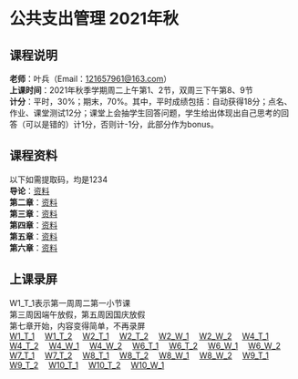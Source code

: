 # 公共支出管理 2021年秋  
## 课程说明  
**老师**：叶兵（Email：121657961@163.com）<br>
**上课时间**：2021年秋季学期周二上午第1、2节，双周三下午第8、9节<br>
**计分**：平时，30%；期末，70%。其中，平时成绩包括：自动获得18分；点名、作业、课堂测试12分；课堂上会抽学生回答问题，学生给出体现出自己思考的回答（可以是错的）计1分，否则计-1分，此部分作为bonus。<br>
  
## 课程资料  
以下如需提取码，均是1234  
**导论**：[资料](https://pan.baidu.com/s/1tSCmQa2PonAYHdqojioPew)<br>
**第二章**：[资料](https://pan.baidu.com/s/1cqQxkPS39WVg-4uPqT-lzQ)<br>
**第三章**：[资料](https://pan.baidu.com/s/1u2qcKYUpunK25X8y6dWl2Q)<br>
**第四章**：[资料](https://pan.baidu.com/s/1sfgElnyX8nzw9ZE2dLxt4g)<br>
**第五章**：[资料](https://pan.baidu.com/s/1Qrgeg3Mr3CWr4BmO8a44lg)<br>
**第六章**：[资料](https://pan.baidu.com/s/1dhoqj78UtpJOAspOJw0bIQ)<br>
  
## 上课录屏  
W1_T_1表示第一周周二第一小节课  
第三周因端午放假，第五周因国庆放假   
第七章开始，内容变得简单，不再录屏  
[W1_T_1](http://aiplay.iflyink.com/#/webShare?localId=951225b80ea9b6d0057df7693d0ae67c&uid=Tvf4YC6/GyyJTOgYyScpidQmXORhXeoBGS0gpWNZqGGQaOciJDVLZJoyT4XlrjIeSR25Dwy6%2BDpnwvTOX6D2%2BTSF8DdP8Wr3JEme23NEXepBH9aoWSXpHINZtAhqRNCRZ4YbEicIDDS8VREK%2BOnXEY8gPCKXmjBNynwx7au8crE=)&emsp;
[W1_T_2](http://aiplay.iflyink.com/#/webShare?localId=c058afb70b5edac44bf3f19d0bba0c98&uid=Tvf4YC6/GyyJTOgYyScpidQmXORhXeoBGS0gpWNZqGGQaOciJDVLZJoyT4XlrjIeSR25Dwy6%2BDpnwvTOX6D2%2BTSF8DdP8Wr3JEme23NEXepBH9aoWSXpHINZtAhqRNCRZ4YbEicIDDS8VREK%2BOnXEY8gPCKXmjBNynwx7au8crE=)&emsp;
[W2_T_1](http://aiplay.iflyink.com/#/webShare?localId=801bd5f3e22a3824fd0af44743083ef9&uid=aGd3gheQzzdC8BG3RBtgUe1EpUVU0saYjpURV4EC0lEKQd7tnFEWuX6XrSoZujCi8ZXXoqs5JiRUnWWbyza86WazPvSmZjptT5JGQ/XDx150BMDoQ1u3yu1gpsetukftbzCtvzIgukVmptRviBXLZ/Fz0mGAnGNtduFCGWQ6/ss=)&emsp;
[W2_T_2](http://aiplay.iflyink.com/#/webShare?localId=ab20a3b7c35cfc5c0303e70b5c5e0c18&uid=aGd3gheQzzdC8BG3RBtgUe1EpUVU0saYjpURV4EC0lEKQd7tnFEWuX6XrSoZujCi8ZXXoqs5JiRUnWWbyza86WazPvSmZjptT5JGQ/XDx150BMDoQ1u3yu1gpsetukftbzCtvzIgukVmptRviBXLZ/Fz0mGAnGNtduFCGWQ6/ss=)&emsp;
[W2_W_1](http://aiplay.iflyink.com/#/webShare?localId=08309abab8411a66cb63f1f37c53524f&uid=ISL64ONU80ivgA9jVOQnYdS0jNSo7CieN8qVD/5HaIwoWNBKM12UbZHq9Htc0ejx868jOcq%2B4sJOzmTikrDN0GBm4bmXmubr5h67OX6KGFo2wY6EFE4ldYxr3qG7cVlbrIxviCDnjuUC/m1PWKZCziISkJkZteNWmhwtXWGyjis=)&emsp;
[W2_W_2](http://aiplay.iflyink.com/#/webShare?localId=c5cc54f7a8b91fb829d903b21296fa51&uid=ISL64ONU80ivgA9jVOQnYdS0jNSo7CieN8qVD/5HaIwoWNBKM12UbZHq9Htc0ejx868jOcq%2B4sJOzmTikrDN0GBm4bmXmubr5h67OX6KGFo2wY6EFE4ldYxr3qG7cVlbrIxviCDnjuUC/m1PWKZCziISkJkZteNWmhwtXWGyjis=)&emsp;
[W4_T_1](http://aiplay.iflyink.com/#/webShare?localId=d264c00f591c028f13aa070ffab2b7d0&uid=EMJmbre6GDNFefx95HwpbMcsnJvJ2VujcCLqLtyfAdJy1nzoHyFZ2S5RFqv5K5GpGSN7BXKuig4tmF6mpygS2y2%2Bz1OvP1cpvvaSs4ZfeYn89xSSY4fEvSUjJd%2BuksA3tp%2BKk2ozBNmhQbpi%2B4noi7k2IYgjQtAz%2BjIf4IE/aGs=)&emsp;
[W4_T_2](http://aiplay.iflyink.com/#/webShare?localId=12ecae1d0ee89cbc105e33176216bd99&uid=EMJmbre6GDNFefx95HwpbMcsnJvJ2VujcCLqLtyfAdJy1nzoHyFZ2S5RFqv5K5GpGSN7BXKuig4tmF6mpygS2y2%2Bz1OvP1cpvvaSs4ZfeYn89xSSY4fEvSUjJd%2BuksA3tp%2BKk2ozBNmhQbpi%2B4noi7k2IYgjQtAz%2BjIf4IE/aGs=)&emsp;
[W4_W_1](http://aiplay.iflyink.com/#/webShare?localId=bf3a4d2cdd9f4aca7729028584e753dc&uid=KUOeK1ZWAbiqIBf9XeQLAHxHN9uk1F5tJ8Nr2R/YYKgrBO6s%2BOYb900VnwBDQ%2B0yTyR/Fo3O7gABpqaLuv7pmTbJCP3vPhst5si0zNK75jiTyNLEcq05ndTbHrb4UnIF05GtTgCrignqbwvpaAyxGQKMPgXtGZSSvD0Exb9uM7c=)&emsp;
[W4_W_2](http://aiplay.iflyink.com/#/webShare?localId=bb8b44d05ce3f5135f2f924326cc4e62&uid=KUOeK1ZWAbiqIBf9XeQLAHxHN9uk1F5tJ8Nr2R/YYKgrBO6s%2BOYb900VnwBDQ%2B0yTyR/Fo3O7gABpqaLuv7pmTbJCP3vPhst5si0zNK75jiTyNLEcq05ndTbHrb4UnIF05GtTgCrignqbwvpaAyxGQKMPgXtGZSSvD0Exb9uM7c=)&emsp;
[W6_T_1](http://aiplay.iflyink.com/#/webShare?localId=f7a66edde7be10089748507d89923399&uid=UDr75EDdZazp7Qt/%2B11L4qr2B0kqXo6FQNCx/swFrUVlfLxOMD2RIcaldlufXJek8GV%2BftHy4FicY%2BEeyzEt/oZW4VSy24m58HsFlGE62G5KXeynsuDfmW2%2BWQo8b6HSAp%2B%2BKj8BR2Zj/wWfwwyTQzc1A%2BLGTz58RCMq0Zy2AVM=)&emsp;
[W6_T_2](http://aiplay.iflyink.com/#/webShare?localId=5c23a1937eac2453bcc1bbd07491a78c&uid=UDr75EDdZazp7Qt/%2B11L4qr2B0kqXo6FQNCx/swFrUVlfLxOMD2RIcaldlufXJek8GV%2BftHy4FicY%2BEeyzEt/oZW4VSy24m58HsFlGE62G5KXeynsuDfmW2%2BWQo8b6HSAp%2B%2BKj8BR2Zj/wWfwwyTQzc1A%2BLGTz58RCMq0Zy2AVM=)&emsp;
[W6_W_1](http://aiplay.iflyink.com/#/webShare?localId=ce1e86a1a9f8bf56bdb0b403d12a4964&uid=dk7WxiRNIsLMmngGxNqY2I45puTOt3cQay4Znu4m6z8YbWoh9JuzT8LuifQ5NBuLVDeoisP5ySEoTIMf4Y2fzymq//A7TTb%2B4q24rIyZk8d0R6uRRWkxlxrj9Ju0OD/AFJV9Bn9m1Qg%2Bp4vWKWOcYgAyIQWKmDiJ6yClC91V0mw=)&emsp;
[W6_W_2](http://aiplay.iflyink.com/#/webShare?localId=f1827108a64d96cb50e6a2ea72e0bc15&uid=dk7WxiRNIsLMmngGxNqY2I45puTOt3cQay4Znu4m6z8YbWoh9JuzT8LuifQ5NBuLVDeoisP5ySEoTIMf4Y2fzymq//A7TTb%2B4q24rIyZk8d0R6uRRWkxlxrj9Ju0OD/AFJV9Bn9m1Qg%2Bp4vWKWOcYgAyIQWKmDiJ6yClC91V0mw=)&emsp;
[W7_T_1](http://aiplay.iflyink.com/#/webShare?localId=5537b2169c70e81c48cb8a9735de7f68&uid=aeK/0ST%2BuwJe6DyfudX8ayqaLVtdBV5sNiIUMBTqu47AtvWmc2C9oa9sO7TvCcJukUw8lSyDVCvo1laQgfR53gFbS3cxSePTQT7u5YQfOuZS2S%2BggRBOhZUM1skGW8BjwuVI3pQLVloNpDBuDCo39WEa9kiJeE%2BRSgIe3BhgQko=)&emsp;
[W7_T_2](http://aiplay.iflyink.com/#/webShare?localId=1b17f4daa1a3bd3cc339e52c10ad0201&uid=aeK/0ST%2BuwJe6DyfudX8ayqaLVtdBV5sNiIUMBTqu47AtvWmc2C9oa9sO7TvCcJukUw8lSyDVCvo1laQgfR53gFbS3cxSePTQT7u5YQfOuZS2S%2BggRBOhZUM1skGW8BjwuVI3pQLVloNpDBuDCo39WEa9kiJeE%2BRSgIe3BhgQko=)&emsp;
[W8_T_1](http://aiplay.iflyink.com/#/webShare?localId=937b3d853282e58be28a78faa515d9d0&uid=hPKx0p%2BsHICyQv7RQlK0HGA1VXq0ClV1Z6WD%2B2OyiqrGuO57JUzHH0l8I4uhqfkvWO9NzzfjmxrWQqYMBHzPoDKSwlqUMXdgtEaSb0ZBTkLHmKwY56IPIuMLHWrLq%2BXyfr6nqoC1yISpI/2bTMgQa0unlPqwCGCnIijTh8pJ6Q==)&emsp;
[W8_T_2](http://aiplay.iflyink.com/#/webShare?localId=68d5ac50249ebb191bccad03b469cb24&uid=hPKx0p%2BsHICyQv7RQlK0HGA1VXq0ClV1Z6WD%2B2OyiqrGuO57JUzHH0l8I4uhqfkvWO9NzzfjmxrWQqYMBHzPoDKSwlqUMXdgtEaSb0ZBTkLHmKwY56IPIuMLHWrLq%2BXyfr6nqoC1yISpI/2bTMgQa0unlPqwCGCnIijTh8pJ6Q==)&emsp;
[W8_W_1](http://aiplay.iflyink.com/#/webShare?localId=c3c1187a6d10a3c3299639ef71e72e09&uid=JVgVBczvfF8/sUCIeTXHF1SNT%2BElhO9trZZwYEToXyvh6YLbtkliUQ9pZNFpur156Yfh82XcjZGSNWy0WyuPj59%2BunwMMdnygDFsngivay4D0VCRdGf0ZnSWxVMbEfAumV%2BFnn7DLEGwOboc36nKbfDM8I1LvQTMhhsm3ZgWdMI=)&emsp;
[W8_W_2](http://aiplay.iflyink.com/#/webShare?localId=66b7f61a4c1182e031502d088cab6bd4&uid=JVgVBczvfF8/sUCIeTXHF1SNT%2BElhO9trZZwYEToXyvh6YLbtkliUQ9pZNFpur156Yfh82XcjZGSNWy0WyuPj59%2BunwMMdnygDFsngivay4D0VCRdGf0ZnSWxVMbEfAumV%2BFnn7DLEGwOboc36nKbfDM8I1LvQTMhhsm3ZgWdMI=)&emsp;
[W9_T_1](http://aiplay.iflyink.com/#/webShare?localId=01fc61412d5b42fc3f3268e5af5261de&uid=JVgVBczvfF8/sUCIeTXHF1SNT%2BElhO9trZZwYEToXyvh6YLbtkliUQ9pZNFpur156Yfh82XcjZGSNWy0WyuPj59%2BunwMMdnygDFsngivay4D0VCRdGf0ZnSWxVMbEfAumV%2BFnn7DLEGwOboc36nKbfDM8I1LvQTMhhsm3ZgWdMI=)&emsp;
[W9_T_2](http://aiplay.iflyink.com/#/webShare?localId=bd4b2b28b711442e7b28521635ed66ed&uid=JVgVBczvfF8/sUCIeTXHF1SNT%2BElhO9trZZwYEToXyvh6YLbtkliUQ9pZNFpur156Yfh82XcjZGSNWy0WyuPj59%2BunwMMdnygDFsngivay4D0VCRdGf0ZnSWxVMbEfAumV%2BFnn7DLEGwOboc36nKbfDM8I1LvQTMhhsm3ZgWdMI=)&emsp;
[W10_T_1](http://aiplay.iflyink.com/#/webShare?localId=53b3717e7d8ae0bdf6f24eadbdd4f137&uid=gL5uV36VBUVzaEIoPpY3ECjXheXAC1UdzQC9RxrL4RYp6V7NbGmUCUCJAKDlzugrSYIz3y0tE1KFFR2F/VZkdtnxoWI08M3DGzbnak7GZs86H7FijKg5fEyu%2BwPwjsfUVTiE/UzeN2MqWd7i/nAOrU8v3bIca1hLh8eyhd003oM=)&emsp;
[W10_T_2](http://aiplay.iflyink.com/#/webShare?localId=08a71ac73e3617e2b2034fafa02f9b63&uid=gL5uV36VBUVzaEIoPpY3ECjXheXAC1UdzQC9RxrL4RYp6V7NbGmUCUCJAKDlzugrSYIz3y0tE1KFFR2F/VZkdtnxoWI08M3DGzbnak7GZs86H7FijKg5fEyu%2BwPwjsfUVTiE/UzeN2MqWd7i/nAOrU8v3bIca1hLh8eyhd003oM=)&emsp;
[W10_W_1](http://aiplay.iflyink.com/#/webShare?localId=6cc471a19b30dd355830ee97d8517d8b&uid=gL5uV36VBUVzaEIoPpY3ECjXheXAC1UdzQC9RxrL4RYp6V7NbGmUCUCJAKDlzugrSYIz3y0tE1KFFR2F/VZkdtnxoWI08M3DGzbnak7GZs86H7FijKg5fEyu%2BwPwjsfUVTiE/UzeN2MqWd7i/nAOrU8v3bIca1hLh8eyhd003oM=)
